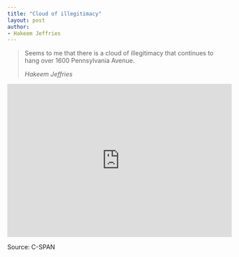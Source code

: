 ```yaml
---
title: "Cloud of illegitimacy"
layout: post
author:
- Hakeem Jeffries
---
```


> Seems to me that there is a cloud of illegitimacy that continues to hang over 1600 Pennsylvania Avenue.
>
> <cite>Hakeem Jeffries</cite>

<iframe width="512" height="350" src="https://www.c-span.org/video/standalone/?c5042349/user-clip-hakeem-jeffries-cloud-illgetimacy" allowfullscreen="allowfullscreen" frameborder="0"></iframe>

Source: C-SPAN
